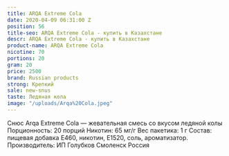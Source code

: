 ```yaml
---
title: ARQA Extreme Cola
date: 2020-04-09 06:31:00 Z
position: 56
title-seo: ARQA Extreme Cola - купить в Казахстане
descr: ARQA Extreme Cola - купить в Казахстане
product-name: ARQA Extreme Cola
nicotine: 70
portions: 20
gram: 20
price: 2500
brand: Russian products
strong: Крепкий
sale: new-snus
taste: Ледяная кола
image: "/uploads/Arqa%20Cola.jpeg"
---
```


Снюс Arqa Extreme Cola — жевательная смесь со вкусом ледяной колы Порционность: 20 порций Никотин: 65 мг/г Вес пакетика: 1 г Состав: пищевая добавка E460, никотин, E1520, соль, ароматизатор. Производитель: ИП Голубков Смоленск Россия